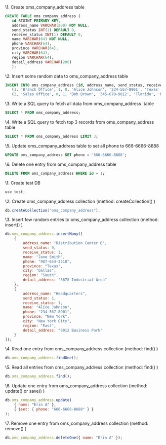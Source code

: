 \1. Create oms_company_address table

```sql
CREATE TABLE oms_company_address (
   id BIGINT PRIMARY KEY,
   address_name VARCHAR(200) NOT NULL,
   send_status INT(1) DEFAULT 0,
   receive_status INT(1) DEFAULT 0,
   name VARCHAR(64) NOT NULL,
   phone VARCHAR(64),
   province VARCHAR(64),
   city VARCHAR(64),
   region VARCHAR(64),
   detail_address VARCHAR(200)
   );
```

\2. Insert some random data to oms_company_address table

```sql
INSERT INTO oms_company_address (id, address_name, send_status, receive_status, name, phone, province, city, region, detail_address) VALUES
   (1, 'Branch Office', 1, 0, 'Alice Johnson', '234-567-8901', 'Texas', 'Houston', 'South', '7890 Pine Road'),
   (2, 'Sales Office', 0, 1, 'Bob Brown', '345-678-9012', 'Florida', 'Miami', 'East', '9012 Oak Street');
```

\3. Write a SQL query to fetch all data from oms_company_address `table

```sql
SELECT * FROM oms_company_address;
```

\4. Write a SQL query to fetch top 3 records from oms_company_address table

```sql
SELECT * FROM oms_company_address LIMIT 3;
```

\5. Update oms_company_address table to set all phone to 666-6666-8888

```sql
UPDATE oms_company_address SET phone = '666-6666-8888';
```

\6. Delete one entry from oms_company_address table

```sql
DELETE FROM oms_company_address WHERE id = 1;
```



\1. Create test DB

```js
use test;
```

\2. Create oms_company_address collection (method: createCollection() )

```js
db.createCollection("oms_company_address");
```

\3. Insert few random entries to oms_company_address collection (method: insert() )

```js
db.oms_company_address.insertMany([
    {
        address_name: "Distribution Center B",
        send_status: 0,
        receive_status: 1,
        name: "Jane Smith",
        phone: "987-654-3210",
        province: "Texas",
        city: "Dallas",
        region: "South",
        detail_address: "5678 Industrial Area"
    },
    {
        address_name: "Headquarters",
        send_status: 1,
        receive_status: 1,
        name: "Alice Johnson",
        phone: "234-567-8901",
        province: "New York",
        city: "New York City",
        region: "East",
        detail_address: "9012 Business Park"
    }
]);
```

\4. Read one entry from oms_company_address collection (method: find() )

```js
db.oms_company_address.findOne();
```

\5. Read all entries from oms_company_address collection (method: find() )

```js
db.oms_company_address.find();
```

\6. Update one entry from oms_company_address collection (method: update() or save() )

```js
db.oms_company_address.update(
    { name: "Erin A" },
    { $set: { phone: "666-6666-8888" } }
);
```

\7. Remove one entry from oms_company_address collection (method: remove() )  

```js
db.oms_company_address.deleteOne({ name: "Erin A" });
```

